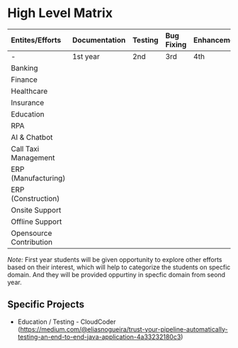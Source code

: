 # High Level Matrix

| Entites/Efforts         | Documentation | Testing | Bug Fixing | Enhancement |
|:------------------------|:--------------|:--------|:-----------|:------------|
|    -                    |  1st year     | 2nd     | 3rd        | 4th         |
| Banking                 |               |         |            |             |
| Finance                 |               |         |            |             |
| Healthcare              |               |         |            |             |
| Insurance               |               |         |            |             |
| Education               |               |         |            |             | 
| RPA                     |               |         |            |             |
| AI & Chatbot            |               |         |            |             |
| Call Taxi Management    |               |         |            |             |
| ERP (Manufacturing)     |               |         |            |             |
| ERP (Construction)      |               |         |            |             |
| Onsite Support          |               |         |            |             |
| Offline Support         |               |         |            |             |
| Opensource Contribution |               |         |            |             |

*Note:* First year students will be given opportunity to explore other efforts based on their interest, which will help to categorize the students on specfic domain. And they will be provided oppurtiny in specfic domain from seond year.


## Specific Projects

- Education / Testing - CloudCoder (https://medium.com/@eliasnogueira/trust-your-pipeline-automatically-testing-an-end-to-end-java-application-4a33232180c3) 
